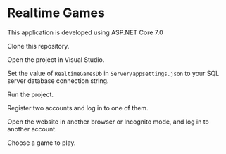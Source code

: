 # Realtime Games

This application is developed using ASP.NET Core 7.0

Clone this repository.

Open the project in Visual Studio.

Set the value of `RealtimeGamesDb` in `Server/appsettings.json` to your SQL server database connection string.

Run the project.

Register two accounts and log in to one of them.

Open the website in another browser or Incognito mode, and log in to another account.

Choose a game to play.